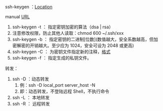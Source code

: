 ssh-keygen ：[Location](~/.ssh/id_rsa)

manual [URL](https://wangdoc.com/ssh/key.html)

1. ssh-keygen -t ： 指定密钥加密的算法（dsa | rsa）
2. 注意修改权限，防止其他人读取：chmod 600 ~/.ssh/xxx
3. ssh-keygen -b ： 指定密钥的二进制[位数](数值越大，安全系数越高，但加密解密的开销越大。至少应为 1024，安全可设为 2048 或更高)
4. ssh-keygen -C ： 为密钥文件指定新的注释，[格式](username@host)
5. ssh-keygen -f ： 指定生成的私钥文件。

转发：

1. ssh -D ：动态转发
   1. 例：ssh -D local_port server_host -N
   2. 即：动态转发，不登陆远程 Shell，不执行命令
2. ssh -L ： 本地转发
3. ssh -R ： 远程转发